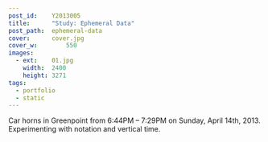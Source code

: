 ```yaml
---
post_id:    Y2013005
title:      "Study: Ephemeral Data"
post_path:  ephemeral-data
cover:      cover.jpg
cover_w:		550
images:
  - ext:    01.jpg
    width:  2400
    height: 3271
tags:
  - portfolio
  - static
---
```

Car horns in Greenpoint from 6:44PM &ndash; 7:29PM on Sunday, April 14th, 2013. Experimenting with notation and vertical time.